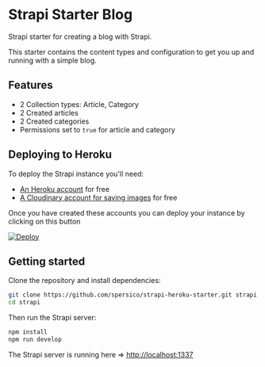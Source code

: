 # Strapi Starter Blog

Strapi starter for creating a blog with Strapi.

This starter contains the content types and configuration to get you up and running with a simple blog.

## Features

  - 2 Collection types: Article, Category
  - 2 Created articles
  - 2 Created categories
  - Permissions set to `true` for article and category


## Deploying to Heroku

To deploy the Strapi instance you'll need:

- [An Heroku account](https://signup.heroku.com/) for free
- [A Cloudinary account for saving images](https://cloudinary.com/users/register/free) for free

Once you have created these accounts you can deploy your instance by clicking on this button

[![Deploy](https://www.herokucdn.com/deploy/button.svg)](https://heroku.com/deploy)

## Getting started

Clone the repository and install dependencies:

```bash
git clone https://github.com/spersico/strapi-heroku-starter.git strapi
cd strapi
```

Then run the Strapi server:

```bash
npm install
npm run develop
```

The Strapi server is running here => [http://localhost:1337](http://localhost:1337)

